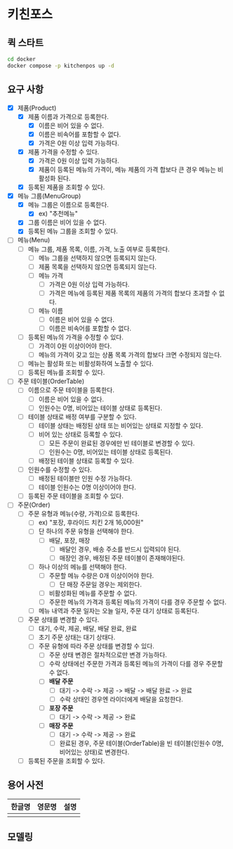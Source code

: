 # 키친포스

## 퀵 스타트

```sh
cd docker
docker compose -p kitchenpos up -d
```

## 요구 사항

- [X] 제품(Product)
    - [X] 제품 이름과 가격으로 등록한다.
        - [X] 이름은 비어 있을 수 없다.
        - [X] 이름은 비속어를 포함할 수 없다.
        - [X] 가격은 0원 이상 입력 가능하다.
    - [X] 제품 가격을 수정할 수 있다.
        - [X] 가격은 0원 이상 입력 가능하다.
        - [X] 제품이 등록된 메뉴의 가격이, 메뉴 제품의 가격 합보다 큰 경우 메뉴는 비활성화 된다.
    - [X] 등록된 제품을 조회할 수 있다.
- [X] 메뉴 그룹(MenuGroup)
    - [X] 메뉴 그룹은 이름으로 등록한다.
        - [X] ex) "추천메뉴"
    - [X] 그룹 이름은 비어 있을 수 없다.
    - [X] 등록된 메뉴 그룹을 조회할 수 있다.
- [ ] 메뉴(Menu)
    - [ ] 메뉴 그룹, 제품 목록, 이름, 가격, 노출 여부로 등록한다.
        - [ ] 메뉴 그룹을 선택하지 않으면 등록되지 않는다.
        - [ ] 제품 목록을 선택하지 않으면 등록되지 않는다.
        - [ ] 메뉴 가격
            - [ ] 가격은 0원 이상 입력 가능하다.
            - [ ] 가격은 메뉴에 등록된 제품 목록의 제품의 가격의 합보다 초과할 수 없다.
        - [ ] 메뉴 이름
            - [ ] 이름은 비어 있을 수 없다.
            - [ ] 이름은 비속어를 포함할 수 없다.
    - [ ] 등록된 메뉴의 가격을 수정할 수 있다.
        - [ ] 가격이 0원 이상이어야 한다.
        - [ ] 메뉴의 가격이 갖고 있는 상품 목록 가격의 합보다 크면 수정되지 않는다.
    - [ ] 메뉴는 활성화 또는 비활성화하여 노출할 수 있다.
    - [ ] 등록된 메뉴를 조회할 수 있다.
- [ ] 주문 테이블(OrderTable)
    - [ ] 이름으로 주문 테이블을 등록한다.
        - [ ] 이름은 비어 있을 수 없다.
        - [ ] 인원수는 0명, 비어있는 테이블 상태로 등록된다.
    - [ ] 테이블 상태로 배정 여부를 구분할 수 있다.
        - [ ] 테이블 상태는 배정된 상태 또는 비어있는 상태로 지정할 수 있다.
        - [ ] 비어 있는 상태로 등록할 수 있다.
            - [ ] 모든 주문이 완료된 경우에만 빈 테이블로 변경할 수 있다.
            - [ ] 인원수는 0명, 비어있는 테이블 상태로 등록된다.
        - [ ] 배정된 테이블 상태로 등록할 수 있다.
    - [ ] 인원수를 수정할 수 있다.
        - [ ] 배정된 테이블만 인원 수정 가능하다.
        - [ ] 테이블 인원수는 0명 이상이어야 한다.
    - [ ] 등록된 주문 테이블을 조회할 수 있다.
- [ ] 주문(Order)
    - [ ] 주문 유형과 메뉴(수량, 가격)으로 등록한다.
        - [ ] ex) "포장, 후라이드 치킨 2개 16,000원"
        - [ ] 단 하나의 주문 유형을 선택해야 한다.
            - [ ] 배달, 포장, 매장
                - [ ] 배달인 경우, 배송 주소를 반드시 입력되야 된다.
                - [ ] 매장인 경우, 배정된 주문 테이블이 존재해야된다.
        - [ ] 하나 이상의 메뉴를 선택해야 한다.
            - [ ] 주문할 메뉴 수량은 0개 이상이어야 한다.
                - [ ] 단 매장 주문일 경우는 제외한다.
            - [ ] 비활성화된 메뉴를 주문할 수 없다.
            - [ ] 주문한 메뉴의 가격과 등록된 메뉴의 가격이 다를 경우 주문할 수 없다.
        - [ ] 메뉴 내역과 주문 일자는 오늘 일자, 주문 대기 상태로 등록된다.
    - [ ] 주문 상태를 변경할 수 있다.
        - [ ] 대기, 수락, 제공, 배달, 배달 완료, 완료
        - [ ] 초기 주문 상태는 대기 상태다.
        - [ ] 주문 유형에 따라 주문 상태를 변경할 수 있다.
            - [ ] 주문 상태 변경은 절차적으로만 변경 가능하다.
            - [ ] 수락 상태에선 주문한 가격과 등록된 메뉴의 가격이 다를 경우 주문할 수 없다.
            - [ ] **배달 주문**
                - [ ] 대기 -> 수락 -> 제공 -> 배달 -> 배달 완료 -> 완료
                - [ ] 수락 상태인 경우엔 라이더에게 배달을 요청한다.
            - [ ] **포장 주문**
                - [ ] 대기 -> 수락 -> 제공 -> 완료
            - [ ] **매장 주문**
                - [ ] 대기 -> 수락 -> 제공 -> 완료
                - [ ] 완료된 경우, 주문 테이블(OrderTable)을 빈 테이블(인원수 0명, 비어있는 상태)로 변경한다.
    - [ ] 등록된 주문을 조회할 수 있다.

## 용어 사전

| 한글명 | 영문명 | 설명 |
| --- | --- | --- |
|  |  |  |

## 모델링
